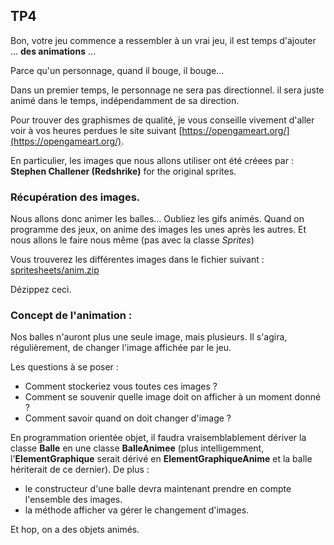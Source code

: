 ## TP4

Bon, votre jeu commence a ressembler à un vrai jeu,
il est temps d'ajouter ... **des animations** ...

Parce qu'un personnage, quand il bouge, il bouge...

Dans un premier temps, le personnage ne sera pas directionnel.
il sera juste animé dans le temps, indépendamment de sa direction.

Pour trouver des graphismes de qualité, je vous conseille vivement d'aller voir
à vos heures perdues le site suivant
[https://opengameart.org/](https://opengameart.org/).

En particulier, les images que nous allons utiliser ont été créees par :
**Stephen Challener (Redshrike)** for the original sprites.

### Récupération des images.

Nous allons donc animer les balles...
Oubliez les gifs animés. Quand on programme des jeux, on anime des images les
unes après les autres. Et nous allons le faire nous même (pas avec la classe
*Sprites*)

Vous trouverez les différentes images dans le fichier suivant :
[spritesheets/anim.zip](spritesheets/anim.zip)

Dézippez ceci.

### Concept de l'animation :
Nos balles n'auront plus une seule image, mais plusieurs.
Il s'agira, régulièrement, de changer l'image affichée par le jeu.

Les questions à se poser :
- Comment stockeriez vous toutes ces images ?
- Comment se souvenir quelle image doit on afficher à un moment donné ?
- Comment savoir quand on doit changer d'image ?

En programmation orientée objet, il faudra vraisemblablement
dériver la classe **Balle** en une classe **BalleAnimee**
(plus intelligemment, l'**ElementGraphique** serait dérivé en **ElementGraphiqueAnime** et la balle hériterait de ce dernier).
De plus :
- le constructeur d'une balle devra maintenant prendre en compte l'ensemble des images.
- la méthode afficher va gérer le changement d'images.

Et hop, on a des objets animés.
